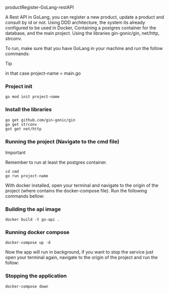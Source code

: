 productRegister-GoLang-restAPI

A Rest API in GoLang, you can register a new product, update a product and consult by id or not.
Using DDD architecture, the system its already configured to be used in Docker, Containing a postgres container for the database, and the main project.
Using the libraries gin-gonic/gin, net/http, strconv.

To run, make sure that you have GoLang in your machine and run the follow commands:
> [!TIP]
>in that case project-name = main.go

### Project init 
```
go mod init project-name
```
### Install the libraries 
```
go get github.com/gin-gonic/gin
go get strconv
got get net/http
```

### Running the project (Navigate to the cmd file)
> [!IMPORTANT]
> Remember to run at least the postgres container.
```
cd cmd
go run project-name
```


With docker installed, open your terminal and navigate to the origin of the project (where contains the docker-compose file).
Run the following commands bellow:

### Building the api image 
```
docker build -t go-api .
```
### Running docker compose
```
docker-compose up -d
```

Now the app will run in background, if you want to stop the service just open your terminal again, navigate to the origin of the project and run the follow:

### Stopping the application 
```
docker-compose down
```
